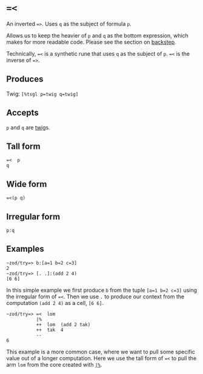 `=<`
====

An inverted `=>`. Uses `q` as the subject of formula `p`.

Allows us to keep the heavier of `p` and `q` as the bottom
expression, which makes for more readable code. Please see the
section on [backstep]().

Technically, `=<` is a synthetic rune that uses `q` as the
subject of `p`. `=<` is the inverse of `=>`.

Produces
--------

Twig: `[%tsgl p=twig q=twig]`

Accepts
-------

`p` and `q` are [twig]()s.

Tall form
---------

    =<  p
    q

Wide form
---------

    =<(p q)

Irregular form
--------------

    p:q

Examples
--------

    ~zod/try=> b:[a=1 b=2 c=3]
    2
    ~zod/try=> [. .]:(add 2 4)
    [6 6]

In this simple example we first produce `b` from the tuple
`[a=1 b=2 c=3]` using the irregular form of `=<`. Then we use `.` to
produce our context from the computation `(add 2 4)` as a cell, `[6 6]`.

    ~zod/try=> =<  lom
               |%
               ++  lom  (add 2 tak)
               ++  tak  4
               --
    6

This example is a more common case, where we want to pull some specific
value out of a longer computation. Here we use the tall form of `=<` to
pull the arm `lom` from the core created with [`|%`]().
